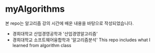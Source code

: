 # myAlgorithms
본 repo는 알고리즘 강의 시간에 배운 내용을 바탕으로 작성되었습니다.
- 경희대학교 산업경영공학과 '산업경영알고리즘'
- 경희대학교 소프트웨어융합학과 '알고리즘분석'
This repo includes what I learned from algorithm class
